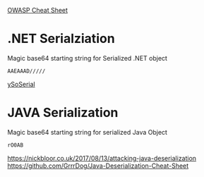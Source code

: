[OWASP Cheat Sheet](https://github.com/OWASP/CheatSheetSeries/blob/master/cheatsheets/Deserialization_Cheat_Sheet.md)

# .NET Serialziation

Magic base64 starting string for Serialized .NET object 
```
AAEAAAD/////
```

[ySoSerial](https://github.com/pwntester/ysoserial.net)


# JAVA Serialization

Magic base64 starting string for serialized Java Object 

```
rO0AB
```

https://nickbloor.co.uk/2017/08/13/attacking-java-deserialization
https://github.com/GrrrDog/Java-Deserialization-Cheat-Sheet

